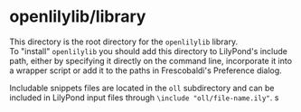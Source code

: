 # openlilylib/library

This directory is the root directory for the `openlilylib` library.  
To "install" `openlilylib` you should add this directory to LilyPond's include path, either by specifying it directly on the command line, incorporate it into a wrapper script or add it to the paths in Frescobaldi's Preference dialog.

Includable snippets files are located in the `oll` subdirectory and can be included in LilyPond input files through `\include "oll/file-name.ily"`.
s